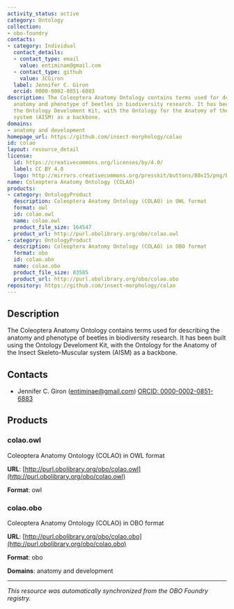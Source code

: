 ```yaml
---
activity_status: active
category: Ontology
collection:
- obo-foundry
contacts:
- category: Individual
  contact_details:
  - contact_type: email
    value: entiminae@gmail.com
  - contact_type: github
    value: JCGiron
  label: Jennifer C. Giron
  orcid: 0000-0002-0851-6883
description: The Coleoptera Anatomy Ontology contains terms used for describing the
  anatomy and phenotype of beetles in biodiversity research. It has been built using
  the Ontology Develoment Kit, with the Ontology for the Anatomy of the Insect Skeleto-Muscular
  system (AISM) as a backbone.
domains:
- anatomy and development
homepage_url: https://github.com/insect-morphology/colao
id: colao
layout: resource_detail
license:
  id: https://creativecommons.org/licenses/by/4.0/
  label: CC BY 4.0
  logo: http://mirrors.creativecommons.org/presskit/buttons/80x15/png/by.png
name: Coleoptera Anatomy Ontology (COLAO)
products:
- category: OntologyProduct
  description: Coleoptera Anatomy Ontology (COLAO) in OWL format
  format: owl
  id: colao.owl
  name: colao.owl
  product_file_size: 164547
  product_url: http://purl.obolibrary.org/obo/colao.owl
- category: OntologyProduct
  description: Coleoptera Anatomy Ontology (COLAO) in OBO format
  format: obo
  id: colao.obo
  name: colao.obo
  product_file_size: 83585
  product_url: http://purl.obolibrary.org/obo/colao.obo
repository: https://github.com/insect-morphology/colao
---
```

## Description

The Coleoptera Anatomy Ontology contains terms used for describing the anatomy and phenotype of beetles in biodiversity research. It has been built using the Ontology Develoment Kit, with the Ontology for the Anatomy of the Insect Skeleto-Muscular system (AISM) as a backbone.

## Contacts

- Jennifer C. Giron (entiminae@gmail.com) [ORCID: 0000-0002-0851-6883](https://orcid.org/0000-0002-0851-6883)

## Products

### colao.owl

Coleoptera Anatomy Ontology (COLAO) in OWL format

**URL**: [http://purl.obolibrary.org/obo/colao.owl](http://purl.obolibrary.org/obo/colao.owl)

**Format**: owl

### colao.obo

Coleoptera Anatomy Ontology (COLAO) in OBO format

**URL**: [http://purl.obolibrary.org/obo/colao.obo](http://purl.obolibrary.org/obo/colao.obo)

**Format**: obo

**Domains**: anatomy and development

---

*This resource was automatically synchronized from the OBO Foundry registry.*